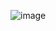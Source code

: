 ![image](https://github.com/Chaiyapa/03376836-OOP-2566-Lab-05/assets/144195729/f088c298-c31c-4b9c-861f-08c7a1da87e3)
